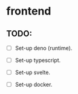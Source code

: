 # frontend

## TODO:
- [ ] Set-up deno (runtime).
- [ ] Set-up typescript.
- [ ] Set-up svelte.
- [ ] Set-up docker.



